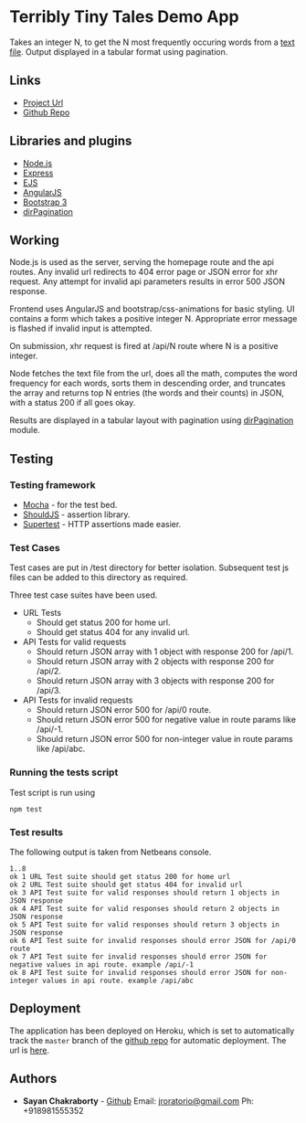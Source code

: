 # Terribly Tiny Tales Demo App

Takes an integer N, to get the N most frequently occuring words from a [text file](http://terriblytinytales.com/test.txt). Output displayed in a tabular format using pagination.

## Links

* [Project Url](https://terribly-tiny-tales-demo-app.herokuapp.com/)
* [Github Repo](https://github.com/jroratorio/tttDemo)

## Libraries and plugins

* [Node.js](https://nodejs.org/en/)
* [Express](https://expressjs.com/)
* [EJS](http://ejs.co/)
* [AngularJS](https://angularjs.org/)
* [Bootstrap 3](https://www.bootstrapcdn.com/)
* [dirPagination](https://github.com/michaelbromley/angularUtils/tree/master/src/directives/pagination)

## Working

Node.js is used as the server, serving the homepage route and the api routes. Any invalid url redirects to 404 error page or JSON error for xhr request. Any attempt for invalid api parameters results in error 500 JSON response.

Frontend uses AngularJS and bootstrap/css-animations for basic styling. UI contains a form which takes a positive integer N. Appropriate error message is flashed if invalid input is attempted.

On submission, xhr request is fired at /api/N route where N is a positive integer.

Node fetches the text file from the url, does all the math, computes the word frequency for each words, sorts them in descending order, and truncates the array and returns top N entries (the words and their counts) in JSON, with a status 200 if all goes okay.

Results are displayed in a tabular layout with pagination using [dirPagination](https://github.com/michaelbromley/angularUtils/tree/master/src/directives/pagination) module. 

## Testing

### Testing framework

* [Mocha](https://mochajs.org/) - for the test bed.
* [ShouldJS](https://shouldjs.github.io/) - assertion library.
* [Supertest](https://www.npmjs.com/package/supertest) - HTTP assertions made easier.

### Test Cases

Test cases are put in /test directory for better isolation. Subsequent test js files can be added to this directory as required.

Three test case suites have been used.

* URL Tests
    * Should get status 200 for home url.
    * Should get status 404 for any invalid url.
* API Tests for valid requests
    * Should return JSON array with 1 object with response 200 for /api/1.
    * Should return JSON array with 2 objects with response 200 for /api/2.
    * Should return JSON array with 3 objects with response 200 for /api/3.
* API Tests for invalid requests
    * Should return JSON error 500 for /api/0 route.
    * Should return JSON error 500 for negative value in route params like /api/-1.
    * Should return JSON error 500 for non-integer value in route params like /api/abc.

### Running the tests script

Test script is run using
```
npm test
```
### Test results

The following output is taken from Netbeans console.

```
1..8
ok 1 URL Test suite should get status 200 for home url
ok 2 URL Test suite should get status 404 for invalid url
ok 3 API Test suite for valid responses should return 1 objects in JSON response
ok 4 API Test suite for valid responses should return 2 objects in JSON response
ok 5 API Test suite for valid responses should return 3 objects in JSON response
ok 6 API Test suite for invalid responses should error JSON for /api/0 route
ok 7 API Test suite for invalid responses should error JSON for negative values in api route. example /api/-1
ok 8 API Test suite for invalid responses should error JSON for non-integer values in api route. example /api/abc
```

## Deployment

The application has been deployed on Heroku, which is set to automatically track the ```master``` branch of the [github repo](https://github.com/jroratorio/tttDemo) for automatic deployment. The url is [here](https://terribly-tiny-tales-demo-app.herokuapp.com/).


## Authors

* **Sayan Chakraborty** - [Github](https://github.com/jroratorio)
Email: jroratorio@gmail.com
Ph: +918981555352


